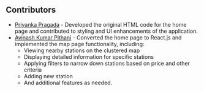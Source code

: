 ## Contributors

- [Priyanka Pragada](https://github.com/Priya-49) - Developed the original HTML code for the home page and contributed to styling and UI enhancements of the application.
- [Avinash Kumar Pithani](https://github.com/AvinashKumarPithani) - Converted the home page to React.js and implemented the map page functionality, including:
  - Viewing nearby stations on the clustered map
  - Displaying detailed information for specific stations
  - Applying filters to narrow down stations based on price and other criteria
  - Adding new station
  - And additional features as needed.